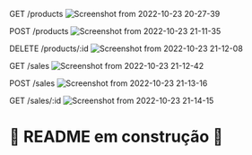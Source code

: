 
GET /products
![Screenshot from 2022-10-23 20-27-39](https://user-images.githubusercontent.com/94486876/197423397-cdeac890-65a2-488c-9a31-e640be6475b3.png)

POST /products
![Screenshot from 2022-10-23 21-11-35](https://user-images.githubusercontent.com/94486876/197435973-d982f0ea-24cc-4a58-b297-669d557c9cb9.png)

DELETE /products/:id
![Screenshot from 2022-10-23 21-12-08](https://user-images.githubusercontent.com/94486876/197435235-e727b943-0308-464a-b18c-e20cda85e327.png)

GET /sales
![Screenshot from 2022-10-23 21-12-42](https://user-images.githubusercontent.com/94486876/197435249-5218c7fe-3a74-4583-a5f5-d41ea3757e32.png)

POST /sales
![Screenshot from 2022-10-23 21-13-16](https://user-images.githubusercontent.com/94486876/197435258-f359d236-567b-41b8-8a8b-124fca303c27.png)

GET /sales/:id
![Screenshot from 2022-10-23 21-14-15](https://user-images.githubusercontent.com/94486876/197435279-677d6d92-f9eb-4acd-8f15-19484cca8e9c.png)

# 🚧 README em construção 🚧

<!-- TBC

-->


